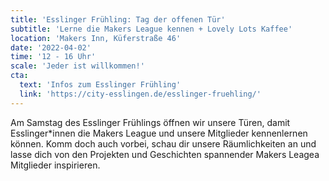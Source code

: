 ```yaml
---
title: 'Esslinger Frühling: Tag der offenen Tür'
subtitle: 'Lerne die Makers League kennen + Lovely Lots Kaffee'
location: 'Makers Inn, Küferstraße 46'
date: '2022-04-02'
time: '12 - 16 Uhr'
scale: 'Jeder ist willkommen!'
cta:
  text: 'Infos zum Esslinger Frühling'
  link: 'https://city-esslingen.de/esslinger-fruehling/'
---
```


Am Samstag des Esslinger Frühlings öffnen wir unsere Türen, damit Esslinger\*innen die Makers League und unsere Mitglieder kennenlernen können. Komm doch auch vorbei, schau dir unsere Räumlichkeiten an und lasse dich von den Projekten und Geschichten spannender Makers Leagea Mitglieder inspirieren.
